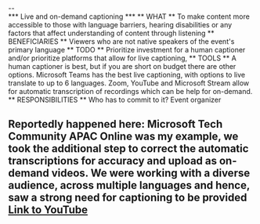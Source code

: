 --  
*** Live and on-demand captioning ***
** WHAT **
To make content more accessible to those with language barriers, hearing disabilities or any factors that affect understanding of content through listening
** BENEFICIARIES **
Viewers who are not native speakers of the event's primary language
** TODO **
Prioritize investment for a human captioner and/or prioritize platforms that allow for live captioning,
** TOOLS **
A human captioner is best, but if you are short on budget there are other options. Microsoft Teams has the best live captioning, with options to live translate to up to 6 languages. Zoom, YouTube and Microsoft Stream allow for automatic transcription of recordings which can be help for on-demand.
** RESPONSIBILITIES **
Who has to commit to it? Event organizer

Reportedly happened here:
Microsoft Tech Community APAC Online was my example, we took the additional step to correct the automatic transcriptions for accuracy and upload as on-demand videos. We were working with a diverse audience, across multiple languages and hence, saw a strong need for captioning to be provided  
[Link to YouTube](https://www.youtube.com/playlist?list=PLbWhpxBHr6BVsZDbAcuJd6njEC1c5GjaB)
--  

